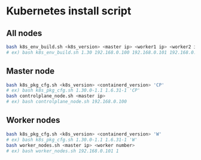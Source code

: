 # Kubernetes install script

## All nodes
```bash
bash k8s_env_build.sh <k8s_version> <master ip> <worker1 ip> <worker2 ip> ... <workerN ip>
# ex) bash k8s_env_build.sh 1.30 192.168.0.100 192.168.0.101 192.168.0.102 192.168.0.103 192.168.0.104
```

## Master node
```bash
bash k8s_pkg_cfg.sh <k8s_version> <containerd_version> 'CP'
# ex) bash k8s_pkg_cfg.sh 1.30.0-1.1 1.6.31-1 'CP'
bash controlplane_node.sh <master ip>
# ex) bash controlplane_node.sh 192.168.0.100
```

## Worker nodes
```bash
bash k8s_pkg_cfg.sh <k8s_version> <containerd_version> 'W'
# ex) bash k8s_pkg_cfg.sh 1.30.0-1.1 1.6.31-1 'W'
bash worker_nodes.sh <master ip> <worker number>
# ex) bash worker_nodes.sh 192.168.0.101 1
```
